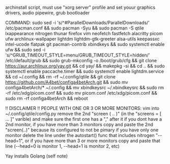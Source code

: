 archinstall script, must use "xorg server" profile and set youur graphics drivers, audio pipewire, grub bootloader

COMMAND:
sudo sed -i 's/^#ParallelDownloads/ParallelDownloads/' /etc/pacman.conf && sudo pacman -Syu && sudo pacman -S qtile lxappearance nitrogen thunar firefox vim neofetch fastfetch alacritty picom ufw archlinux-wallpaper lightdm lightdm-gtk-greeter alsa-utils keepassxc intel-ucode flatpak git pacman-contrib xbindkeys && sudo systemctl enable ufw && sudo sed -i 's/^GRUB_TIMEOUT_STYLE=menu/GRUB_TIMEOUT_STYLE=hidden/' /etc/default/grub && sudo grub-mkconfig -o /boot/grub/cfg && git clone https://aur.archlinux.org/yay.git && cd yay/ && makepkg -si && cd .. && sudo systemctl enable paccache.timer && sudo systemctl enable lightdm.service && cd ~/.config && rm -rf ~/.config/qtile && git clone https://github.com/A4bet/configa4betArch.git && sudo mv configa4betArch/* ~/.config && mv xbindkeysrc ~/.xbindkeysrc && sudo rm -rf /etc/xdg/picom.conf && sudo mv picom.conf /etc/xdg/picom.conf && sudo rm -rf configa4betArch && reboot


!! DISCLAIMER !!
PEOPLE WITH ONE OR 3 OR MORE MONITORS: vim into ~/.config/qtile/config.py remove the 2nd "screen ( .. )" (in the "screens = [ ... ]" varible) and make sure the first one has a "," after it if you dont have a 2nd monitor, if you have more than 3 monitors copy and paste the 2nd "screen(..)" because its configured to not be pimary
if you have only one monitor delete the line under the autostart() func that includes nitrogen "--head=1", or if you have more than 3 or more monitors copy and paste that line (--head=0 is monitor 1, --head=1 is monitor 2, etc)  

Yay installs Golang (self note)
